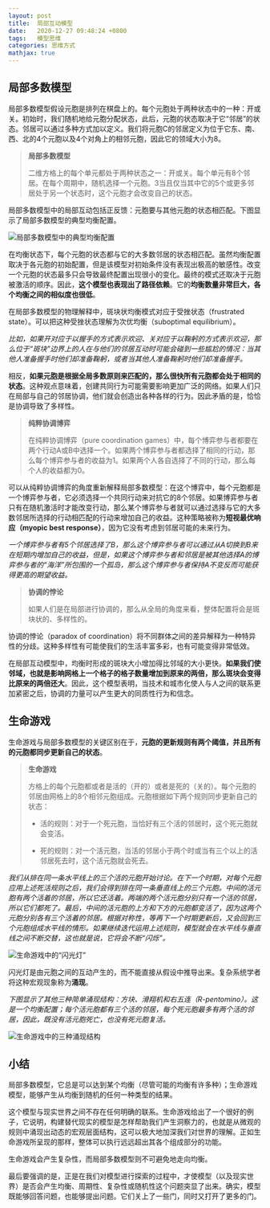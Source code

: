 ```yaml
---
layout: post
title:  局部互动模型
date:   2020-12-27 09:48:24 +0800
tags:   模型思维
categories: 思维方式
mathjax: true
---
```


## 局部多数模型

局部多数模型假设元胞是排列在棋盘上的。每个元胞处于两种状态中的一种：开或关。初始时，我们随机地给元胞分配状态，此后，元胞的状态取决于它“邻居”的状态。邻居可以通过多种方式加以定义。我们将元胞C的邻居定义为位于它东、南、西、北的4个元胞以及4个对角上的相邻元胞，因此它的领域大小为8。

> **局部多数模型**
> 
> 二维方格上的每个单元都处于两种状态之一：开或关。每个单元有8个邻居。在每个周期中，随机选择一个元胞。3当且仅当其中它的5个或更多邻居处于另一个状态时，这个元胞才会改变自己的状态。

局部多数模型中的局部互动包括正反馈：元胞要与其他元胞的状态相匹配。下图显示了局部多数模型的典型均衡配置。

![局部多数模型中的典型均衡配置](https://github.com/zzyang/zzyang.github.io/blob/master/_posts/pic/00019.jpg?raw=true)

在均衡状态下，每个元胞的状态都与它的大多数邻居的状态相匹配。虽然均衡配置取决于各元胞的初始配置，但是该模型对初始条件没有表现出极高的敏感性。改变一个元胞的状态最多只会导致最终配置出现很小的变化。最终的模式还取决于元胞被激活的顺序。因此，**这个模型也表现出了路径依赖**。它的**均衡数量非常巨大，各个均衡之间的相似度也很低**。

在局部多数模型的物理解释中，斑块状均衡模式对应于受挫状态（frustrated state）。可以把这种受挫状态理解为次优均衡（suboptimal equilibrium）。

*比如，如果开对应于以握手的方式表示欢迎、关对应于以鞠躬的方式表示欢迎，那么位于“斑块”边界上的人在与他们的邻居互动时可能会碰到一些尴尬的情况：当其他人准备握手时他们却准备鞠躬，或者当其他人准备鞠躬时他们却准备握手。*

相反，**如果元胞是根据全局多数原则来匹配的，那么很快所有元胞都会处于相同的状态**。这种观点意味着，创建共同行为可能需要影响更加广泛的网络。如果人们只在局部与自己的邻居协调，他们就会创造出各种各样的行为。因此矛盾的是，恰恰是协调导致了多样性。

>**纯粹协调博弈**
>
>在纯粹协调博弈（pure coordination games）中，每个博弈参与者都要在两个行动A或B中选择一个。如果两个博弈参与者都选择了相同的行动，那么每个博弈参与者的收益为1。如果两个人各自选择了不同的行动，那么每个人的收益都为0。

可以从纯粹协调博弈的角度重新解释局部多数模型：在这个博弈中，每个元胞都是一个博弈参与者，它必须选择一个共同行动来对抗它的8个邻居。如果博弈参与者只有在随机激活时才能改变行动，那么某个博弈参与者就可以通过选择与它的大多数邻居所选择的行动相匹配的行动来增加自己的收益。这种策略被称为**短视最优响应（myopic best response）**，因为它没有考虑到邻居可能的未来行为。

*一个博弈参与者有5个邻居选择了B，那么这个博弈参与者可以通过从A切换到B来在短期内增加自己的收益，但是，如果这个博弈参与者和邻居是被其他选择A的博弈参与者的“海洋”所包围的一个孤岛，那么这个博弈参与者保持A不变反而可能获得更高的期望收益。*

>**协调的悖论**
>
>如果人们是在局部进行协调的，那么从全局的角度来看，整体配置将会是斑块状的、多样性的。

协调的悖论（paradox of coordination）将不同群体之间的差异解释为一种特异性的分歧。这种多样性有可能使我们的生活丰富多彩，也有可能变得非常低效。

在局部互动模型中，均衡时形成的斑块大小增加得比邻域的大小更快。**如果我们使邻域，也就是影响网格上一个格子的格子数量增加到原来的两倍，那么斑块会变得比原来的两倍还大**。因此，这个模型表明，当技术和城市化使人与人之间的联系更加紧密之后，协调的力量可以产生更大的同质性行为和信念。

## 生命游戏

生命游戏与局部多数模型的关键区别在于，**元胞的更新规则有两个阈值，并且所有的元胞都同步更新自己的状态**。

>**生命游戏**
>
>方格上的每个元胞都或者是活的（开的）或者是死的（关的）。每个元胞的邻居由网格上的8个相邻元胞组成。元胞根据如下两个规则同步更新自己的状态：
>
>+ 活的规则：对于一个死元胞，当恰好有三个活的邻居时，这个死元胞就会变活。
>
>+ 死的规则：对一个活元胞，当活的邻居小于两个时或当有三个以上的活邻居死去时，这个活元胞就会死去。

*我们从排在同一条水平线上的三个活的元胞开始讨论。在下一个时期，对每个元胞应用上述死活规则之后，我们会得到排在同一条垂直线上的三个元胞。中间的活元胞有两个活着的邻居，所以它还活着。两端的两个活元胞分别只有一个活的邻居，所以它们都死了。最后，中间的活元胞的上方和下方的元胞都变活了，因为这两个元胞分别各有三个活着的邻居。根据对称性，等再下一个时期更新后，又会回到三个元胞组成水平线的情形。如果继续迭代运用上述规则，模型就会在水平线与垂直线之间不断交替，这也就是说，它将会不断“闪烁”。*

![生命游戏中的“闪光灯”](https://github.com/zzyang/zzyang.github.io/blob/master/_posts/pic/00205.jpg?raw=true)

闪光灯是由元胞之间的互动产生的，而不能直接从假设中推导出来。复杂系统学者将这种宏观现象称为**涌现**。

*下图显示了其他三种简单涌现结构：方块、滑翔机和右五连（R-pentomino）。这是一个均衡配置；每个活元胞都有三个活的邻居，每个死元胞最多有两个活的邻居，因此，既没有活元胞死亡，也没有死元胞复活。*

![生命游戏中的三种涌现结构](https://github.com/zzyang/zzyang.github.io/blob/master/_posts/pic/00283.jpg?raw=true)

## 小结

局部多数模型，它总是可以达到某个均衡（尽管可能的均衡有许多种）；生命游戏模型，能够产生从均衡到随机的任何一种类型的结果。

这个模型与现实世界之间不存在任何明确的联系。生命游戏给出了一个很好的例子，它说明，构建替代现实的模型是怎样帮助我们产生洞察力的，也就是从微观的规则中涌现出动态的宏观层面结构，这可以极大地加深我们对世界的理解。正如生命游戏所呈现的那样，整体可以执行远远超出其各个组成部分的功能。

生命游戏会产生复杂性，而局部多数模型则不可避免地走向均衡。

最后要强调的是，正是在我们对模型进行探索的过程中，才使模型（以及现实世界）是否会产生均衡、周期性、复杂性或随机性这个问题突显了出来。确实，模型既能够回答问题，也能够提出问题。它们关上了一些门，同时又打开了更多的门。